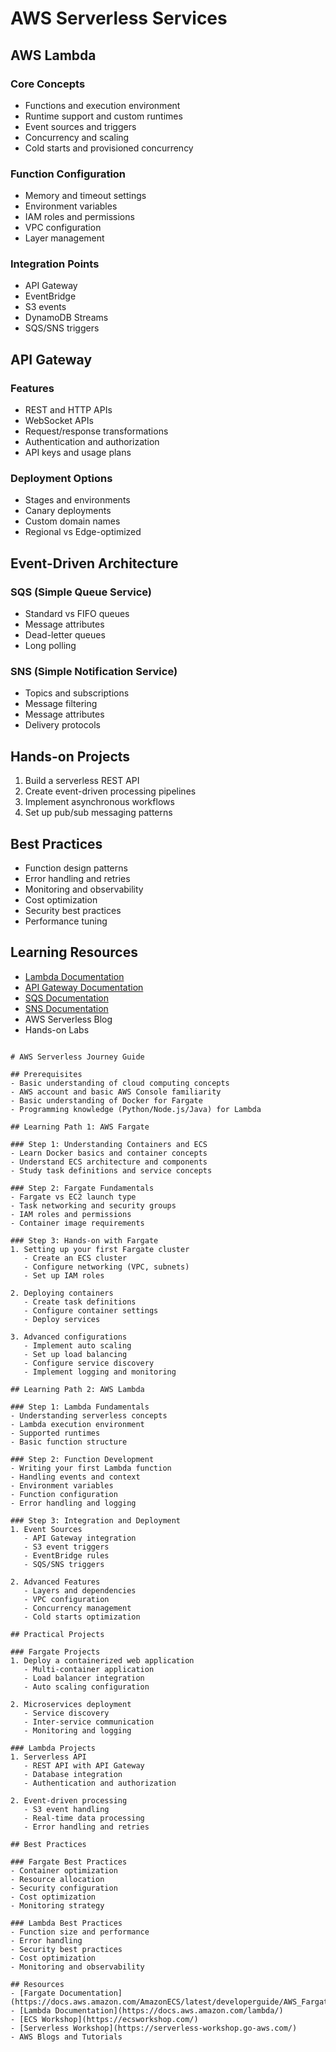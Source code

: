 # AWS Serverless Services

## AWS Lambda

### Core Concepts
- Functions and execution environment
- Runtime support and custom runtimes
- Event sources and triggers
- Concurrency and scaling
- Cold starts and provisioned concurrency

### Function Configuration
- Memory and timeout settings
- Environment variables
- IAM roles and permissions
- VPC configuration
- Layer management

### Integration Points
- API Gateway
- EventBridge
- S3 events
- DynamoDB Streams
- SQS/SNS triggers

## API Gateway

### Features
- REST and HTTP APIs
- WebSocket APIs
- Request/response transformations
- Authentication and authorization
- API keys and usage plans

### Deployment Options
- Stages and environments
- Canary deployments
- Custom domain names
- Regional vs Edge-optimized

## Event-Driven Architecture

### SQS (Simple Queue Service)
- Standard vs FIFO queues
- Message attributes
- Dead-letter queues
- Long polling

### SNS (Simple Notification Service)
- Topics and subscriptions
- Message filtering
- Message attributes
- Delivery protocols

## Hands-on Projects
1. Build a serverless REST API
2. Create event-driven processing pipelines
3. Implement asynchronous workflows
4. Set up pub/sub messaging patterns

## Best Practices
- Function design patterns
- Error handling and retries
- Monitoring and observability
- Cost optimization
- Security best practices
- Performance tuning

## Learning Resources
- [Lambda Documentation](https://docs.aws.amazon.com/lambda/)
- [API Gateway Documentation](https://docs.aws.amazon.com/apigateway/)
- [SQS Documentation](https://docs.aws.amazon.com/sqs/)
- [SNS Documentation](https://docs.aws.amazon.com/sns/)
- AWS Serverless Blog
- Hands-on Labs
```

# AWS Serverless Journey Guide

## Prerequisites
- Basic understanding of cloud computing concepts
- AWS account and basic AWS Console familiarity
- Basic understanding of Docker for Fargate
- Programming knowledge (Python/Node.js/Java) for Lambda

## Learning Path 1: AWS Fargate

### Step 1: Understanding Containers and ECS
- Learn Docker basics and container concepts
- Understand ECS architecture and components
- Study task definitions and service concepts

### Step 2: Fargate Fundamentals
- Fargate vs EC2 launch type
- Task networking and security groups
- IAM roles and permissions
- Container image requirements

### Step 3: Hands-on with Fargate
1. Setting up your first Fargate cluster
   - Create an ECS cluster
   - Configure networking (VPC, subnets)
   - Set up IAM roles

2. Deploying containers
   - Create task definitions
   - Configure container settings
   - Deploy services

3. Advanced configurations
   - Implement auto scaling
   - Set up load balancing
   - Configure service discovery
   - Implement logging and monitoring

## Learning Path 2: AWS Lambda

### Step 1: Lambda Fundamentals
- Understanding serverless concepts
- Lambda execution environment
- Supported runtimes
- Basic function structure

### Step 2: Function Development
- Writing your first Lambda function
- Handling events and context
- Environment variables
- Function configuration
- Error handling and logging

### Step 3: Integration and Deployment
1. Event Sources
   - API Gateway integration
   - S3 event triggers
   - EventBridge rules
   - SQS/SNS triggers

2. Advanced Features
   - Layers and dependencies
   - VPC configuration
   - Concurrency management
   - Cold starts optimization

## Practical Projects

### Fargate Projects
1. Deploy a containerized web application
   - Multi-container application
   - Load balancer integration
   - Auto scaling configuration

2. Microservices deployment
   - Service discovery
   - Inter-service communication
   - Monitoring and logging

### Lambda Projects
1. Serverless API
   - REST API with API Gateway
   - Database integration
   - Authentication and authorization

2. Event-driven processing
   - S3 event handling
   - Real-time data processing
   - Error handling and retries

## Best Practices

### Fargate Best Practices
- Container optimization
- Resource allocation
- Security configuration
- Cost optimization
- Monitoring strategy

### Lambda Best Practices
- Function size and performance
- Error handling
- Security best practices
- Cost optimization
- Monitoring and observability

## Resources
- [Fargate Documentation](https://docs.aws.amazon.com/AmazonECS/latest/developerguide/AWS_Fargate.html)
- [Lambda Documentation](https://docs.aws.amazon.com/lambda/)
- [ECS Workshop](https://ecsworkshop.com/)
- [Serverless Workshop](https://serverless-workshop.go-aws.com/)
- AWS Blogs and Tutorials